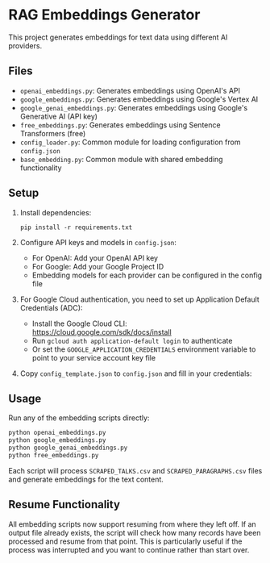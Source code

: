 # RAG Embeddings Generator

This project generates embeddings for text data using different AI providers.

## Files

- `openai_embeddings.py`: Generates embeddings using OpenAI's API
- `google_embeddings.py`: Generates embeddings using Google's Vertex AI
- `google_genai_embeddings.py`: Generates embeddings using Google's Generative AI (API key)
- `free_embeddings.py`: Generates embeddings using Sentence Transformers (free)
- `config_loader.py`: Common module for loading configuration from `config.json`
- `base_embedding.py`: Common module with shared embedding functionality

## Setup

1. Install dependencies:
   ```
   pip install -r requirements.txt
   ```

2. Configure API keys and models in `config.json`:
   - For OpenAI: Add your OpenAI API key
   - For Google: Add your Google Project ID
   - Embedding models for each provider can be configured in the config file

3. For Google Cloud authentication, you need to set up Application Default Credentials (ADC):
   - Install the Google Cloud CLI: https://cloud.google.com/sdk/docs/install
   - Run `gcloud auth application-default login` to authenticate
   - Or set the `GOOGLE_APPLICATION_CREDENTIALS` environment variable to point to your service account key file

4. Copy `config_template.json` to `config.json` and fill in your credentials:

## Usage

Run any of the embedding scripts directly:

```bash
python openai_embeddings.py
python google_embeddings.py
python google_genai_embeddings.py
python free_embeddings.py
```

Each script will process `SCRAPED_TALKS.csv` and `SCRAPED_PARAGRAPHS.csv` files and generate embeddings for the text content.

## Resume Functionality

All embedding scripts now support resuming from where they left off. If an output file already exists, the script will check how many records have been processed and resume from that point. This is particularly useful if the process was interrupted and you want to continue rather than start over.
